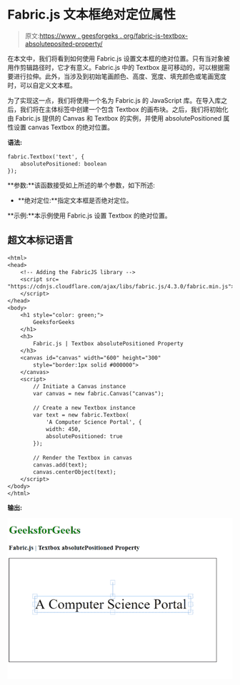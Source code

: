 # Fabric.js 文本框绝对定位属性

> 原文:[https://www . geesforgeks . org/fabric-js-textbox-absoluteposited-property/](https://www.geeksforgeeks.org/fabric-js-textbox-absolutepositioned-property/)

在本文中，我们将看到如何使用 Fabric.js 设置文本框的绝对位置。只有当对象被用作剪辑路径时，它才有意义。Fabric.js 中的 Textbox 是可移动的，可以根据需要进行拉伸。此外，当涉及到初始笔画颜色、高度、宽度、填充颜色或笔画宽度时，可以自定义文本框。

为了实现这一点，我们将使用一个名为 Fabric.js 的 JavaScript 库。在导入库之后，我们将在主体标签中创建一个包含 Textbox 的画布块。之后，我们将初始化由 Fabric.js 提供的 Canvas 和 Textbox 的实例，并使用 absolutePositioned 属性设置 canvas Textbox 的绝对位置。

**语法:**

```
fabric.Textbox('text', {
    absolutePositioned: boolean
});
```

**参数:**该函数接受如上所述的单个参数，如下所述:

*   **绝对定位:**指定文本框是否绝对定位。

**示例:**本示例使用 Fabric.js 设置 Textbox 的绝对位置。

## 超文本标记语言

```
<html>
<head>
    <!-- Adding the FabricJS library -->
    <script src=
"https://cdnjs.cloudflare.com/ajax/libs/fabric.js/4.3.0/fabric.min.js">
    </script>
</head>
<body>
    <h1 style="color: green;">
        GeeksforGeeks
    </h1>
    <h3>
        Fabric.js | Textbox absolutePositioned Property
    </h3>
    <canvas id="canvas" width="600" height="300" 
        style="border:1px solid #000000">
    </canvas>
    <script>
        // Initiate a Canvas instance 
        var canvas = new fabric.Canvas("canvas");

        // Create a new Textbox instance 
        var text = new fabric.Textbox(
            'A Computer Science Portal', {
            width: 450,
            absolutePositioned: true
        });

        // Render the Textbox in canvas 
        canvas.add(text);
        canvas.centerObject(text);
    </script>
</body>
</html>
```

**输出:**

![](img/4279068f45c5ad08d2a74b00d0ff44ce.png)